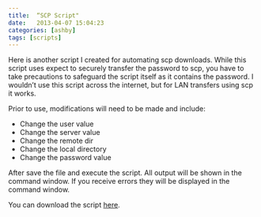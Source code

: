 ```yaml
---
title:  “SCP Script"
date:   2013-04-07 15:04:23
categories: [ashby]
tags: [scripts]
---
```

Here is another script I created for automating scp downloads.  While this script uses expect to securely transfer the password to scp, you have to take precautions to safeguard the script itself as it contains the password.  I wouldn’t use this script across the internet, but for LAN transfers using scp it works.
  
Prior to use, modifications will need to be made and include:

* Change the user value<br>
* Change the server value<br>
* Change the remote dir<br>
* Change the local directory<br>
* Change the password value<br>
 

After save the file and execute the script.  All output will be shown in the command window. If you receive errors they will be displayed in the command window.

You can download the script [here](https://ashby.keybase.pub/Blog/Scripts/scptransfer.sh).
